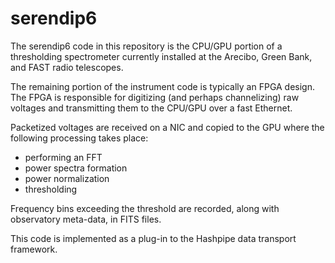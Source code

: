 # serendip6
The serendip6 code in this repository is the CPU/GPU portion of a thresholding
spectrometer currently installed at the Arecibo, Green Bank, and FAST radio telescopes.

The remaining portion of the instrument code is typically an FPGA design.  The FPGA
is responsible for digitizing (and perhaps channelizing) raw voltages and transmitting
them to the CPU/GPU over a fast Ethernet.

Packetized voltages are received on a NIC and copied to the GPU where the
following processing takes place:
- performing an FFT
- power spectra formation
- power normalization
- thresholding

Frequency bins exceeding the threshold are recorded, along with observatory
meta-data, in FITS files.

This code is implemented as a plug-in to the Hashpipe data transport framework.
